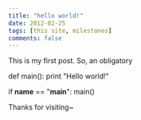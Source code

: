 ```yaml
---
title: "hello world!"
date: 2012-02-25
tags: [this site, milestones]
comments: false
---
```



This is my first post. So, an obligatory


def main():
  print "Hello world!"

if __name__ == "__main__":
  main()

Thanks for visiting~

